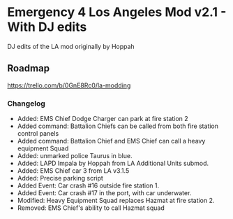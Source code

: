 # Emergency 4 Los Angeles Mod v2.1 - With DJ edits
DJ edits of the LA mod originally by Hoppah

## Roadmap
https://trello.com/b/0GnE8Rc0/la-modding

### Changelog
* Added: EMS Chief Dodge Charger can park at fire station 2
* Added command: Battalion Chiefs can be called from both fire station control panels
* Added command: Battalion Chief and EMS Chief can call a heavy equipment Squad
* Added: unmarked police Taurus in blue.
* Added: LAPD Impala by Hoppah from LA Additional Units submod.
* Added: EMS Chief car 3 from LA v3.1.5
* Added: Precise parking script
* Added Event: Car crash #16 outside fire station 1.
* Added Event: Car crash #17 in the port, with car underwater.
* Modified: Heavy Equipment Squad replaces Hazmat at fire station 2.
* Removed: EMS Chief's ability to call Hazmat squad
